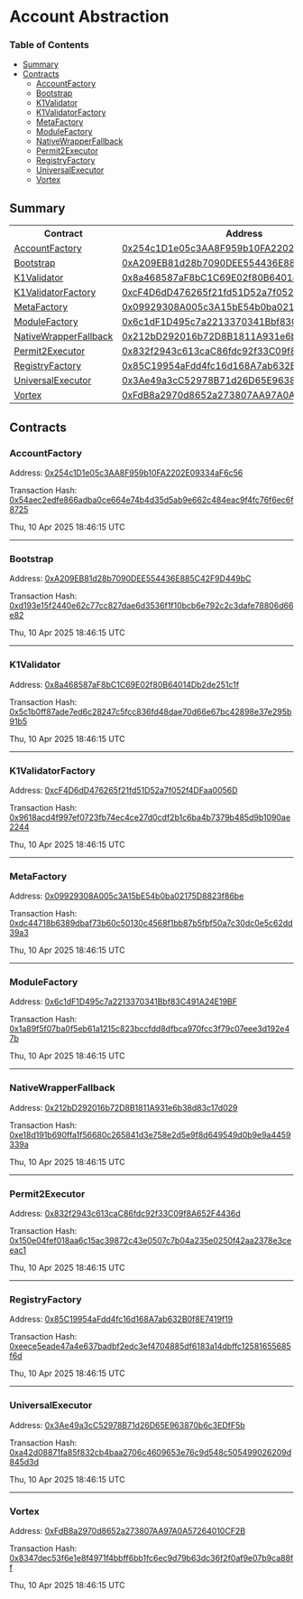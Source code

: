 # Account Abstraction


### Table of Contents
- [Summary](#summary)
- [Contracts](#contracts)
	- [AccountFactory](#accountfactory)
	- [Bootstrap](#bootstrap)
	- [K1Validator](#k1validator)
	- [K1ValidatorFactory](#k1validatorfactory)
	- [MetaFactory](#metafactory)
	- [ModuleFactory](#modulefactory)
	- [NativeWrapperFallback](#nativewrapperfallback)
	- [Permit2Executor](#permit2executor)
	- [RegistryFactory](#registryfactory)
	- [UniversalExecutor](#universalexecutor)
	- [Vortex](#vortex)

## Summary

<table>
<tr>
	<th>Contract</th>
	<th>Address</th>
	<th>Version</th>
</tr>
<tr>
	<td><a href="https://github.com/fomoweth/account-abstraction/blob/main/src/factories/AccountFactory.sol" target="_blank">AccountFactory</a></td>
	<td><a href="https://sepolia.basescan.org/address/0x254c1D1e05c3AA8F959b10FA2202E09334aF6c56" target="_blank">0x254c1D1e05c3AA8F959b10FA2202E09334aF6c56</a></td>
	<td>1.0.0</td>
</tr>
<tr>
	<td><a href="https://github.com/fomoweth/account-abstraction/blob/main/src/Bootstrap.sol" target="_blank">Bootstrap</a></td>
	<td><a href="https://sepolia.basescan.org/address/0xA209EB81d28b7090DEE554436E885C42F9D449bC" target="_blank">0xA209EB81d28b7090DEE554436E885C42F9D449bC</a></td>
	<td>1.0.0</td>
</tr>
<tr>
	<td><a href="https://github.com/fomoweth/account-abstraction/blob/main/src/modules/validators/K1Validator.sol" target="_blank">K1Validator</a></td>
	<td><a href="https://sepolia.basescan.org/address/0x8a468587aF8bC1C69E02f80B64014Db2de251c1f" target="_blank">0x8a468587aF8bC1C69E02f80B64014Db2de251c1f</a></td>
	<td>1.0.0</td>
</tr>
<tr>
	<td><a href="https://github.com/fomoweth/account-abstraction/blob/main/src/factories/K1ValidatorFactory.sol" target="_blank">K1ValidatorFactory</a></td>
	<td><a href="https://sepolia.basescan.org/address/0xcF4D6dD476265f21fd51D52a7f052f4DFaa0056D" target="_blank">0xcF4D6dD476265f21fd51D52a7f052f4DFaa0056D</a></td>
	<td>1.0.0</td>
</tr>
<tr>
	<td><a href="https://github.com/fomoweth/account-abstraction/blob/main/src/factories/MetaFactory.sol" target="_blank">MetaFactory</a></td>
	<td><a href="https://sepolia.basescan.org/address/0x09929308A005c3A15bE54b0ba02175D8823f86be" target="_blank">0x09929308A005c3A15bE54b0ba02175D8823f86be</a></td>
	<td>1.0.0</td>
</tr>
<tr>
	<td><a href="https://github.com/fomoweth/account-abstraction/blob/main/src/factories/ModuleFactory.sol" target="_blank">ModuleFactory</a></td>
	<td><a href="https://sepolia.basescan.org/address/0x6c1dF1D495c7a2213370341Bbf83C491A24E19BF" target="_blank">0x6c1dF1D495c7a2213370341Bbf83C491A24E19BF</a></td>
	<td>1.0.0</td>
</tr>
<tr>
	<td><a href="https://github.com/fomoweth/account-abstraction/blob/main/src/modules/fallbacks/NativeWrapperFallback.sol" target="_blank">NativeWrapperFallback</a></td>
	<td><a href="https://sepolia.basescan.org/address/0x212bD292016b72D8B1811A931e6b38d83c17d029" target="_blank">0x212bD292016b72D8B1811A931e6b38d83c17d029</a></td>
	<td>1.0.0</td>
</tr>
<tr>
	<td><a href="https://github.com/fomoweth/account-abstraction/blob/main/src/modules/executors/Permit2Executor.sol" target="_blank">Permit2Executor</a></td>
	<td><a href="https://sepolia.basescan.org/address/0x832f2943c613caC86fdc92f33C09f8A652F4436d" target="_blank">0x832f2943c613caC86fdc92f33C09f8A652F4436d</a></td>
	<td>1.0.0</td>
</tr>
<tr>
	<td><a href="https://github.com/fomoweth/account-abstraction/blob/main/src/factories/RegistryFactory.sol" target="_blank">RegistryFactory</a></td>
	<td><a href="https://sepolia.basescan.org/address/0x85C19954aFdd4fc16d168A7ab632B0f8E7419f19" target="_blank">0x85C19954aFdd4fc16d168A7ab632B0f8E7419f19</a></td>
	<td>1.0.0</td>
</tr>
<tr>
	<td><a href="https://github.com/fomoweth/account-abstraction/blob/main/src/modules/executors/UniversalExecutor.sol" target="_blank">UniversalExecutor</a></td>
	<td><a href="https://sepolia.basescan.org/address/0x3Ae49a3cC52978B71d26D65E963870b6c3EDfF5b" target="_blank">0x3Ae49a3cC52978B71d26D65E963870b6c3EDfF5b</a></td>
	<td>1.0.0</td>
</tr>
<tr>
	<td><a href="https://github.com/fomoweth/account-abstraction/blob/main/src/Vortex.sol" target="_blank">Vortex</a></td>
	<td><a href="https://sepolia.basescan.org/address/0xFdB8a2970d8652a273807AA97A0A57264010CF2B" target="_blank">0xFdB8a2970d8652a273807AA97A0A57264010CF2B</a></td>
	<td>1.0.0</td>
</tr></table>

## Contracts

### AccountFactory

Address: [0x254c1D1e05c3AA8F959b10FA2202E09334aF6c56](https://sepolia.basescan.org/address/0x254c1D1e05c3AA8F959b10FA2202E09334aF6c56)

Transaction Hash: [0x54aec2edfe866adba0ce664e74b4d35d5ab9e662c484eac9f4fc76f6ec6f8725](https://sepolia.basescan.org/tx/0x54aec2edfe866adba0ce664e74b4d35d5ab9e662c484eac9f4fc76f6ec6f8725)

Thu, 10 Apr 2025 18:46:15 UTC

---

### Bootstrap

Address: [0xA209EB81d28b7090DEE554436E885C42F9D449bC](https://sepolia.basescan.org/address/0xA209EB81d28b7090DEE554436E885C42F9D449bC)

Transaction Hash: [0xd193e15f2440e62c77cc827dae6d3536f1f10bcb6e792c2c3dafe78806d66e82](https://sepolia.basescan.org/tx/0xd193e15f2440e62c77cc827dae6d3536f1f10bcb6e792c2c3dafe78806d66e82)

Thu, 10 Apr 2025 18:46:15 UTC

---

### K1Validator

Address: [0x8a468587aF8bC1C69E02f80B64014Db2de251c1f](https://sepolia.basescan.org/address/0x8a468587aF8bC1C69E02f80B64014Db2de251c1f)

Transaction Hash: [0x5c1b0ff87ade7ed6c28247c5fcc836fd48dae70d66e67bc42898e37e295b91b5](https://sepolia.basescan.org/tx/0x5c1b0ff87ade7ed6c28247c5fcc836fd48dae70d66e67bc42898e37e295b91b5)

Thu, 10 Apr 2025 18:46:15 UTC

---

### K1ValidatorFactory

Address: [0xcF4D6dD476265f21fd51D52a7f052f4DFaa0056D](https://sepolia.basescan.org/address/0xcF4D6dD476265f21fd51D52a7f052f4DFaa0056D)

Transaction Hash: [0x9618acd4f997ef0723fb74ec4ce27d0cdf2b1c6ba4b7379b485d9b1090ae2244](https://sepolia.basescan.org/tx/0x9618acd4f997ef0723fb74ec4ce27d0cdf2b1c6ba4b7379b485d9b1090ae2244)

Thu, 10 Apr 2025 18:46:15 UTC

---

### MetaFactory

Address: [0x09929308A005c3A15bE54b0ba02175D8823f86be](https://sepolia.basescan.org/address/0x09929308A005c3A15bE54b0ba02175D8823f86be)

Transaction Hash: [0xdc44718b6389dbaf73b60c50130c4568f1bb87b5fbf50a7c30dc0e5c62dd39a3](https://sepolia.basescan.org/tx/0xdc44718b6389dbaf73b60c50130c4568f1bb87b5fbf50a7c30dc0e5c62dd39a3)

Thu, 10 Apr 2025 18:46:15 UTC

---

### ModuleFactory

Address: [0x6c1dF1D495c7a2213370341Bbf83C491A24E19BF](https://sepolia.basescan.org/address/0x6c1dF1D495c7a2213370341Bbf83C491A24E19BF)

Transaction Hash: [0x1a89f5f07ba0f5eb61a1215c823bccfdd8dfbca970fcc3f79c07eee3d192e47b](https://sepolia.basescan.org/tx/0x1a89f5f07ba0f5eb61a1215c823bccfdd8dfbca970fcc3f79c07eee3d192e47b)

Thu, 10 Apr 2025 18:46:15 UTC

---

### NativeWrapperFallback

Address: [0x212bD292016b72D8B1811A931e6b38d83c17d029](https://sepolia.basescan.org/address/0x212bD292016b72D8B1811A931e6b38d83c17d029)

Transaction Hash: [0xe18d191b690ffa1f56680c265841d3e758e2d5e9f8d649549d0b9e9a4459339a](https://sepolia.basescan.org/tx/0xe18d191b690ffa1f56680c265841d3e758e2d5e9f8d649549d0b9e9a4459339a)

Thu, 10 Apr 2025 18:46:15 UTC

---

### Permit2Executor

Address: [0x832f2943c613caC86fdc92f33C09f8A652F4436d](https://sepolia.basescan.org/address/0x832f2943c613caC86fdc92f33C09f8A652F4436d)

Transaction Hash: [0x150e04fef018aa6c15ac39872c43e0507c7b04a235e0250f42aa2378e3ceeac1](https://sepolia.basescan.org/tx/0x150e04fef018aa6c15ac39872c43e0507c7b04a235e0250f42aa2378e3ceeac1)

Thu, 10 Apr 2025 18:46:15 UTC

---

### RegistryFactory

Address: [0x85C19954aFdd4fc16d168A7ab632B0f8E7419f19](https://sepolia.basescan.org/address/0x85C19954aFdd4fc16d168A7ab632B0f8E7419f19)

Transaction Hash: [0xeece5eade47a4e637badbf2edc3ef4704885df6183a14dbffc12581655685f6d](https://sepolia.basescan.org/tx/0xeece5eade47a4e637badbf2edc3ef4704885df6183a14dbffc12581655685f6d)

Thu, 10 Apr 2025 18:46:15 UTC

---

### UniversalExecutor

Address: [0x3Ae49a3cC52978B71d26D65E963870b6c3EDfF5b](https://sepolia.basescan.org/address/0x3Ae49a3cC52978B71d26D65E963870b6c3EDfF5b)

Transaction Hash: [0xa42d08871fa85f832cb4baa2706c4609653e76c9d548c505499026209d845d3d](https://sepolia.basescan.org/tx/0xa42d08871fa85f832cb4baa2706c4609653e76c9d548c505499026209d845d3d)

Thu, 10 Apr 2025 18:46:15 UTC

---

### Vortex

Address: [0xFdB8a2970d8652a273807AA97A0A57264010CF2B](https://sepolia.basescan.org/address/0xFdB8a2970d8652a273807AA97A0A57264010CF2B)

Transaction Hash: [0x8347dec53f6e1e8f4971f4bbff6bb1fc6ec9d79b63dc36f2f0af9e07b9ca88ff](https://sepolia.basescan.org/tx/0x8347dec53f6e1e8f4971f4bbff6bb1fc6ec9d79b63dc36f2f0af9e07b9ca88ff)

Thu, 10 Apr 2025 18:46:15 UTC